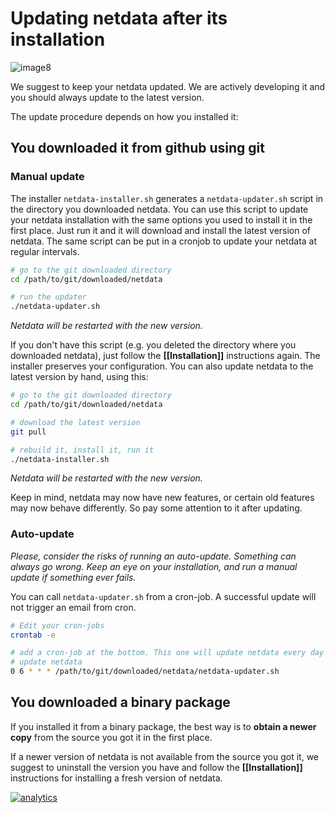 # Updating netdata after its installation

![image8](https://cloud.githubusercontent.com/assets/2662304/14253735/536f4580-fa95-11e5-9f7b-99112b31a5d7.gif)


We suggest to keep your netdata updated. We are actively developing it and you should always update to the latest version.

The update procedure depends on how you installed it:

## You downloaded it from github using git

### Manual update

The installer `netdata-installer.sh` generates a `netdata-updater.sh` script in the directory you downloaded netdata. 
You can use this script to update your netdata installation with the same options you used to install it in the first place.
Just run it and it will download and install the latest version of netdata. The same script can be put in a cronjob to update your netdata at regular intervals.

```sh
# go to the git downloaded directory
cd /path/to/git/downloaded/netdata

# run the updater
./netdata-updater.sh
```

_Netdata will be restarted with the new version._

If you don't have this script (e.g. you deleted the directory where you downloaded netdata), just follow the **[[Installation]]** instructions again. The installer preserves your configuration. You can also update netdata to the latest version by hand, using this:

```sh
# go to the git downloaded directory
cd /path/to/git/downloaded/netdata

# download the latest version
git pull

# rebuild it, install it, run it
./netdata-installer.sh
```

_Netdata will be restarted with the new version._

Keep in mind, netdata may now have new features, or certain old features may now behave differently. So pay some attention to it after updating.

### Auto-update

_Please, consider the risks of running an auto-update. Something can always go wrong. Keep an eye on your installation, and run a manual update if something ever fails._

You can call `netdata-updater.sh` from a cron-job. A successful update will not trigger an email from cron. 

```sh
# Edit your cron-jobs
crontab -e

# add a cron-job at the bottom. This one will update netdata every day at 6:00AM:
# update netdata
0 6 * * * /path/to/git/downloaded/netdata/netdata-updater.sh
```

## You downloaded a binary package

If you installed it from a binary package, the best way is to **obtain a newer copy** from the source you got it in the first place.

If a newer version of netdata is not available from the source you got it, we suggest to uninstall the version you have and follow the **[[Installation]]** instructions for installing a fresh version of netdata.








[![analytics](https://www.google-analytics.com/collect?v=1&aip=1&t=pageview&_s=1&ds=github&dr=https%3A%2F%2Fgithub.com%2Fnetdata%2Fnetdata&dl=https%3A%2F%2Fmy-netdata.io%2Fgithub%2Finstaller%2FUPDATE&_u=MAC~&cid=5792dfd7-8dc4-476b-af31-da2fdb9f93d2&tid=UA-64295674-3)]()
